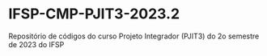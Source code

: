 # IFSP-CMP-PJIT3-2023.2
Repositório de códigos do curso Projeto Integrador (PJIT3) do 2o semestre de 2023 do IFSP
